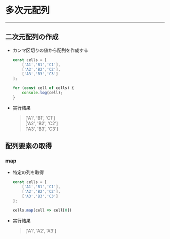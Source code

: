 # 多次元配列

***

## 二次元配列の作成

* カンマ区切りの値から配列を作成する

  ```javascript
  const cells = [
      ['A1','B1','C1'],
      ['A2','B2','C2'],
      ['A3','B3','C3']
  ];

  for (const cell of cells) {
      console.log(cell);
  }
  ```

* 実行結果

  > ['A1', 'B1', 'C1']  
    ['A2', 'B2', 'C2']  
    ['A3', 'B3', 'C3']

## 配列要素の取得

### map

* 特定の列を取得

  ```javascript
  const cells = [
      ['A1','B1','C1'],
      ['A2','B2','C2'],
      ['A3','B3','C3']
  ];

  cells.map(cell => cell[0])
  ```

* 実行結果

  > ['A1', 'A2', 'A3']
